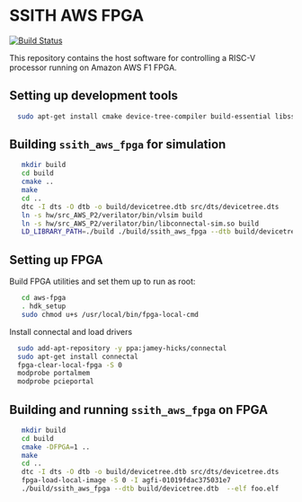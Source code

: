 # SSITH AWS FPGA

[![Build Status](https://travis-ci.org/acceleratedtech/ssith-aws-fpga.svg?branch=master)](https://travis-ci.org/acceleratedtech/ssith-aws-fpga)

This repository contains the host software for controlling a RISC-V processor running on Amazon AWS F1 FPGA.

## Setting up development tools

```bash
  sudo apt-get install cmake device-tree-compiler build-essential libssl-dev libcurl4-openssl-dev libsdl-dev libelf-dev
```

## Building `ssith_aws_fpga` for simulation

```bash
   mkdir build
   cd build
   cmake ..
   make
   cd ..
   dtc -I dts -O dtb -o build/devicetree.dtb src/dts/devicetree.dts
   ln -s hw/src_AWS_P2/verilator/bin/vlsim build
   ln -s hw/src_AWS_P2/verilator/bin/libconnectal-sim.so build
   LD_LIBRARY_PATH=./build ./build/ssith_aws_fpga --dtb build/devicetree.dtb  --elf foo.elf
```

## Setting up FPGA

Build FPGA utilities and set them up to run as root:

```bash
   cd aws-fpga
   . hdk_setup
   sudo chmod u+s /usr/local/bin/fpga-local-cmd
```

Install connectal and load drivers

```bash
  sudo add-apt-repository -y ppa:jamey-hicks/connectal
  sudo apt-get install connectal
  fpga-clear-local-fpga -S 0
  modprobe portalmem
  modprobe pcieportal
```

## Building and running `ssith_aws_fpga` on FPGA

```bash
   mkdir build
   cd build
   cmake -DFPGA=1 ..
   make
   cd ..
   dtc -I dts -O dtb -o build/devicetree.dtb src/dts/devicetree.dts
   fpga-load-local-image -S 0 -I agfi-01019fdac375031e7
   ./build/ssith_aws_fpga --dtb build/devicetree.dtb  --elf foo.elf
```
